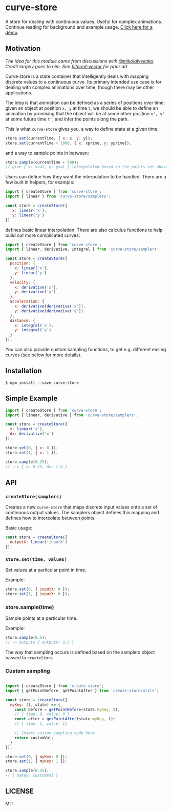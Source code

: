 # curve-store

A store for dealing with continuous values. Useful for complex animations.
Continue reading for background and example usage. [Click here for a demo](https://mathisonian.github.io/curve-store/).

## Motivation

*The idea for this module came from discussions with [@mikolalysenko](https://github.com/mikolalysenko/).
Credit largely goes to him. See [filtered-vector](https://github.com/mikolalysenko/filtered-vector) for
prior art.*

Curve store is a state container that intelligently deals with mapping discrete
values to a continuous curve. Its primary intended use case is for dealing with
complex animations over time, though there may be other applications.

The idea is that animation can be defined as a series of positions over time:
given an object at position `x, y` at time `t`, we should be able to define an
animation by promising that the object will be at some other position `x', y'` at
some future time `t'`, and infer the points along the path.

This is what `curve-store` gives you, a way to define state at a given time:

```js
store.set(currentTime, { x: x, y: y});
store.set(currentTime + 1000, { x: xprime, y: yprime});
```

and a way to sample points in between:

```js
store.sample(currentTime + 500);
// give { x: xval, y: yval } interpolated based on the points set above
```

Users can define how they want the interpolation to be handled. There are a few
built in helpers, for example:

```js
import { createStore } from 'curve-store';
import { linear } from 'curve-store/samplers';

const store = createStore({
   x: linear('x'),
   y: linear('y')
})
```

defines basic linear interpolation. There are also calculus functions to help
build out more complicated curves:

```js
import { createStore } from 'curve-store';
import { linear, derivative, integral } from 'curve-store/samplers';

const store = createStore({
  position: {
    x: linear('x'),
    y: linear('y')
  },
  velocity: {
    x: derivative('x'),
    y: derivative('y')
  },
  acceleration: {
    x: derivative(derivative('x')),
    y: derivative(derivative('y'))
  },
  distance: {
    x: integral('x'),
    y: integral('y')
  }
});
```

You can also provide custom sampling functions, to get e.g. different easing curves
 (see below for more details).

## Installation

```
$ npm install --save curve-store
```

## Simple Example

```js
import { createStore } from 'curve-store';
import { linear, derivative } from 'curve-store/samplers';

const store = createStore({
  x: linear('x'),
  dx: derivative('x')
});

store.set(0, { x: 0 });
store.set(1, { x: 1 });

store.sample(0.25);
// --> { x: 0.25, dx: 1.0 }

```


## API

### `createStore(samplers)`

Creates a new `curve-store` that maps discrete input values onto a set
of continuous output values. The samplers object defines this mapping and defines
how to interpolate between points.

Basic usage:

```js
const store = createStore({
  outputX: linear('inputX')
});
```

### `store.set(time, values)`

Set values at a particular point in time.

Example:

```js
store.set(0, { inputX: 0 });
store.set(1, { inputX: 0 });
```

### store.sample(time)

Sample points at a particular time.

Example:

```js
store.sample(0.5);
// -> outputs { outputX: 0.5 }
```

The way that sampling occurs is defined based on the samplers object passed
to `createStore`.


### Custom sampling

```js

import { createStore } from 'create-store';
import { getPointBefore, getPointAfter } from 'create-store/utils';

const store = createStore({
  myKey: (t, state) => {
    const before = getPointBefore(state.myKey, t);
    // { time: 0, value: 0 }
    const after = getPointAfter(state.myKey, t);
    // { time: 1, value: 1}

    // Insert custom sampling code here
    return customVal;
  }
});

store.set(0, { myKey: 0 });
store.set(1, { myKey: 1 });

store.sample(0.25);
// { myKey: customVal }
```

## LICENSE

MIT
